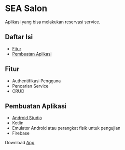# SEA Salon

Aplikasi yang bisa melakukan reservasi service.

## Daftar Isi
- [Fitur](#fitur)
- [Pembuatan Aplikasi](#pembuatanaplikasi)

## Fitur
- Authentifikasi Pengguna
- Pencarian Service
- CRUD

## Pembuatan Aplikasi
- [Android Studio](https://developer.android.com/studio)
- Kotlin
- Emulator Android atau perangkat fisik untuk pengujian
- Firebase

Download [App](https://github.com/ardhaniahlan/app-seasalon-compfestid/blob/app-seasalon/app-debug.apk)

